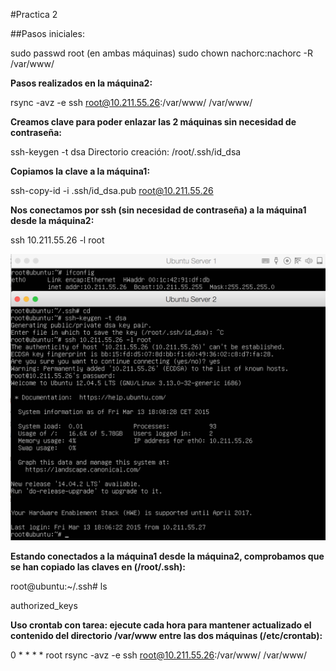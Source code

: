#Practica 2

##Pasos iniciales:

sudo passwd root (en ambas máquinas)
sudo chown nachorc:nachorc -R /var/www/


**Pasos realizados en la máquina2:**

rsync -avz -e ssh root@10.211.55.26:/var/www/ /var/www/ 

**Creamos clave para poder enlazar las 2 máquinas sin necesidad de contraseña:**

ssh-keygen -t dsa
Directorio creación: /root/.ssh/id_dsa

**Copiamos la clave a la máquina1:**

ssh-copy-id -i .ssh/id_dsa.pub root@10.211.55.26

**Nos conectamos por ssh (sin necesidad de contraseña) a la máquina1 desde la máquina2:**

ssh 10.211.55.26 -l root

![img](https://github.com/nachobit/ETSIIT/blob/master/swap1415/practica2/ssh1.png)

**Estando conectados a la máquina1 desde la máquina2, comprobamos que se han copiado las claves en (/root/.ssh):**

root@ubuntu:~/.ssh# ls

authorized_keys

**Uso crontab con tarea: ejecute cada hora para mantener
actualizado el contenido del directorio /var/www entre las dos máquinas (/etc/crontab):**

0 * * * * root rsync -avz -e ssh root@10.211.55.26:/var/www/ /var/www/